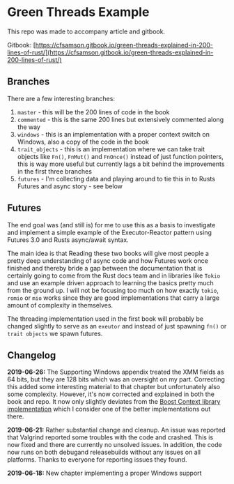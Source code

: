 # Green Threads Example

This repo was made to accompany article and gitbook.

Gitbook: [https://cfsamson.gitbook.io/green-threads-explained-in-200-lines-of-rust/](https://cfsamson.gitbook.io/green-threads-explained-in-200-lines-of-rust/)

## Branches
There are a few interesting branches:
1. `master` - this will be the 200 lines of code in the book
2. `commented` - this is the same 200 lines but extensively commented along the way
3. `windows` - this is an implementation with a proper context switch on Windows, also a copy of the code in the book
4. `trait_objects` - this is an implementation where we can take trait objects like `Fn()`, `FnMut()` and `FnOnce()` instead of just function pointers, this is way more useful but currently lags a bit behind the improvements in the first three branches
5. `futures` - I'm collecting data and playing around to tie this in to Rusts Futures and async story - see below

## Futures
The end goal was (and still is) for me to use this as a basis to investigate and implement a simple example of the Executor-Reactor pattern using
Futures 3.0 and Rusts async/await syntax.

The main idea is that Reading these two books will give most people a pretty deep understanding of async code and how Futures work once finished and
thereby bride a gap between the documentation that is certainly going to come from the Rust docs team and in libraries like `Tokio` and use an example driven
approach to learning the basics pretty much from the ground up. I will not be focusing too much on how exactly `tokio`, `romio` or `mio` works since they are good
implementations that carry a large amount of complexity in themselves.

The threading implementation used in the first book will probably be changed slightly to serve as an `exeutor` and instead of just spawning
`fn()` or `trait objects` we spawn futures.

## Changelog
**2019-06-26:** The Supporting Windows appendix treated the XMM fields as 64 bits, but they are 128 bits which was an oversight on my part. Correcting this added some interesting material to that chapter but unfortunately also some complexity. However, it's now corrected and explained in both the book and repo. It now only slightly deviates from the [Boost Context library implementation](https://github.com/boostorg/context/blob/develop/src/asm/ontop_x86_64_ms_pe_gas.asm) which I consider one of the better implementations out there.

**2019-06-21:** Rather substantial change and cleanup. An issue was reported that Valgrind reported some troubles with the code and crashed. This is now fixed and there are currently no unsolved issues. In addition, the code now runs on both debugand releasebuilds without any issues on all platforms. Thanks to everyone for reporting issues they found.

**2019-06-18:** New chapter implementing a proper Windows support
